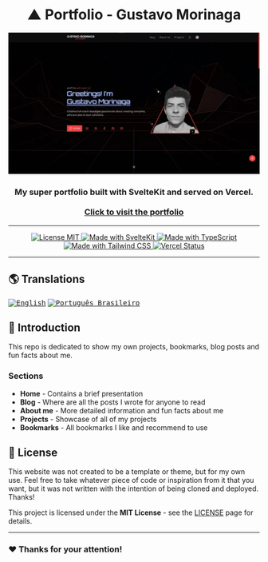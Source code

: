 <!-- markdownlint-disable MD014 -->
<!-- markdownlint-disable MD026 -->
<!-- markdownlint-disable MD033 -->
<!-- markdownlint-disable MD041 -->

<h1 align="center">
  ▲ Portfolio - Gustavo Morinaga
</h1>

<!-- Banner Section -->
<p align="center">
  <img src="./static/images/pngs/preview.png" alt="Portfolio preview" width="512px" />
</p>
<h3 align="center">
  My super portfolio built with SvelteKit and served on Vercel.
  <br>
  <br>
  <a href="https://gustavomorinaga.dev">
    Click to visit the portfolio
  </a>
</h3>

---

<!-- Badges Section -->
<p align="center">
  <a href="./LICENSE" title="Show the MIT License">
    <img src="https://img.shields.io/badge/License-MIT-blue.svg?style=for-the-badge" alt="License MIT">
  </a>
  <a href="https://kit.svelte.dev" title="Open SvelteKit Website">
    <img src="https://img.shields.io/badge/SvelteKit-4A4A55?style=for-the-badge&logo=svelte&logoColor=FF3E00" alt="Made with SvelteKit" />
  </a>
  <a href="https://www.typescriptlang.org/docs" title="Open TypeScript Website">
    <img src="https://img.shields.io/badge/TypeScript-007ACC?style=for-the-badge&logo=typescript&logoColor=white" alt="Made with TypeScript" />
  </a>
  <a href="https://tailwindcss.com" title="Open Tailwind CSS Website">
    <img src="https://img.shields.io/badge/Tailwind_CSS-38B2AC?style=for-the-badge&logo=tailwind-css&logoColor=white" alt="Made with Tailwind CSS" />
  </a>
  <a href="https://vercel.com" title="Open Vercel Website">
    <img src="https://img.shields.io/github/deployments/gustavomorinaga/portfolio/Production?style=for-the-badge&label=vercel&logo=vercel" alt="Vercel Status">
  </a>
</p>

---

<!-- Translations Section -->

## 🌎 Translations

<kbd>[<img title="English" alt="English" src="https://flagicons.lipis.dev/flags/4x3/us.svg" width="22">](./static/docs/translations/README.en-US.md)</kbd>
<kbd>[<img title="Português Brasileiro" alt="Português Brasileiro" src="https://flagicons.lipis.dev/flags/4x3/br.svg" width="22">](./static/docs/translations/README.pt-BR.md)</kbd>

<!-- Introduction Section -->

## 📖 Introduction

This repo is dedicated to show my own projects, bookmarks, blog posts and fun facts about me.

### Sections

- **Home** - Contains a brief presentation
- **Blog** - Where are all the posts I wrote for anyone to read
- **About me** - More detailed information and fun facts about me
- **Projects** - Showcase of all of my projects
- **Bookmarks** - All bookmarks I like and recommend to use

<!-- License Section -->

## 📜 License

This website was not created to be a template or theme, but for my own use. Feel free to take whatever piece of code or inspiration from it that you want, but it was not written with the intention of being cloned and deployed. Thanks!

This project is licensed under the **MIT License** - see the [LICENSE](LICENSE) page for details.

<!-- Acknowledgment Section -->

---

### ❤️ Thanks for your attention!
